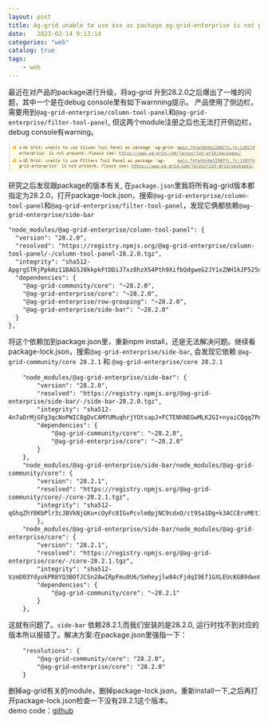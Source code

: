 ```yaml
---
layout: post
title: Ag-grid unable to use xxx as package ag-grid-enterprise is not present
date:   2023-02-14 9:13:14
categories: "web"
catalog: true
tags: 
    - web
---
```


最近在对产品的package进行升级，将ag-grid 升到28.2.0之后爆出了一堆的问题，其中一个是在debug console里有如下warnning提示。
产品使用了侧边栏，需要用到`@ag-grid-enterprise/column-tool-panel`和`@ag-grid-enterprise/filter-tool-panel`, 但这两个module注册之后也无法打开侧边栏，debug console有warning。  

![img](https://github.com/kerwenzhang/kerwenzhang.github.io/blob/master/_posts/image/aggrid1.png?raw=true)  

研究之后发现跟package的版本有关, 在`package.json`里我将所有ag-grid版本都指定为28.2.0，打开package-lock.json，搜索`@ag-grid-enterprise/column-tool-panel`和`@ag-grid-enterprise/filter-tool-panel`，发现它俩都依赖`@ag-grid-enterprise/side-bar`

    "node_modules/@ag-grid-enterprise/column-tool-panel": {
      "version": "28.2.0",
      "resolved": "https://registry.npmjs.org/@ag-grid-enterprise/column-tool-panel/-/column-tool-panel-28.2.0.tgz",
      "integrity": "sha512-ApgrgSTRjPpkHz11BAGSJ0kkpkFtDDiJ7xz8hzXS4Pth9XifbQdgweG2JY1xZNH1kJP525qgQv2o2Sxfehb+xQ==",
      "dependencies": {
        "@ag-grid-community/core": "~28.2.0",
        "@ag-grid-enterprise/core": "~28.2.0",
        "@ag-grid-enterprise/row-grouping": "~28.2.0",
        "@ag-grid-enterprise/side-bar": "~28.2.0"
      }
    },

将这个依赖加到package.json里，重新npm install，还是无法解决问题。继续看package-lock.json，搜索`@ag-grid-enterprise/side-bar`, 会发现它依赖 `@ag-grid-community/core 28.2.1` 和 `@ag-grid-enterprise/core 28.2.1`

        "node_modules/@ag-grid-enterprise/side-bar": {
            "version": "28.2.0",
            "resolved": "https://registry.npmjs.org/@ag-grid-enterprise/side-bar/-/side-bar-28.2.0.tgz",
            "integrity": "sha512-4n7aDrMjGFg3qcNoPWIC8gDvCAMYUMuqhrjYOtsapJ+FCTENhNEGwMLK2GI+nyaiCQqq7PAhPoDN6hLVwy5xJQ==",
            "dependencies": {
                "@ag-grid-community/core": "~28.2.0",
                "@ag-grid-enterprise/core": "~28.2.0"
            }
        },
        "node_modules/@ag-grid-enterprise/side-bar/node_modules/@ag-grid-community/core": {
            "version": "28.2.1",
            "resolved": "https://registry.npmjs.org/@ag-grid-community/core/-/core-28.2.1.tgz",
            "integrity": "sha512-qGhqZhY8KbPlr3cJBVkNjGKu+cOyFc8IGvPcvlm0pjNC9cdxO/ct9Sa1Dg+k3ACCEroMEt1apBvnoOgurpvewQ=="
            },
        "node_modules/@ag-grid-enterprise/side-bar/node_modules/@ag-grid-enterprise/core": {
            "version": "28.2.1",
            "resolved": "https://registry.npmjs.org/@ag-grid-enterprise/core/-/core-28.2.1.tgz",
            "integrity": "sha512-VzmD03YdyokPR8YQ3BOfJCSn2AwIRpFmu0U6/Smheyjlw84cFjdqI9Ef1GXLEUcKGB9dwnQESEfq9gIckwHcug==",
            "dependencies": {
                "@ag-grid-community/core": "~28.2.1"
            }
        },

这就有问题了。`side-bar` 依赖28.2.1,而我们安装的是28.2.0, 运行时找不到对应的版本所以报错了。解决方案:在package.json里强指一下：  

        "resolutions": {
            "@ag-grid-community/core": "28.2.0",
            "@ag-grid-enterprise/core": "28.2.0"
        }

删掉ag-grid有关的module，删掉package-lock.json，重新install一下,之后再打开package-lock.json检查一下没有28.2.1这个版本。  
demo code：[github](https://github.com/kerwenzhang/ag-grid-demo)  